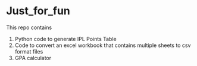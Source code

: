 # Just_for_fun

This repo contains
1. Python code to generate IPL Points Table
2. Code to convert an excel workbook that contains multiple sheets to csv format files
3. GPA calculator
